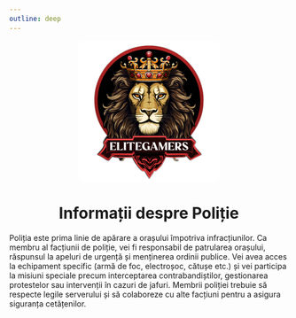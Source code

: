 ```yaml
---
outline: deep
---
```

<img src="../public/elitegamers.png" alt="pozaRegulament" width="256" height="256" style="display: block; margin: 0px auto; border-radius: 1%; border-radius: 5%;">


# <center>Informații despre Poliție</center>

Poliția este prima linie de apărare a orașului împotriva infracțiunilor. Ca membru al facțiunii de poliție, vei fi responsabil de patrularea orașului, răspunsul la apeluri de urgență și menținerea ordinii publice. Vei avea acces la echipament specific (armă de foc, electroșoc, cătușe etc.) și vei participa la misiuni speciale precum interceptarea contrabandiștilor, gestionarea protestelor sau intervenții în cazuri de jafuri. Membrii poliției trebuie să respecte legile serverului și să colaboreze cu alte facțiuni pentru a asigura siguranța cetățenilor.